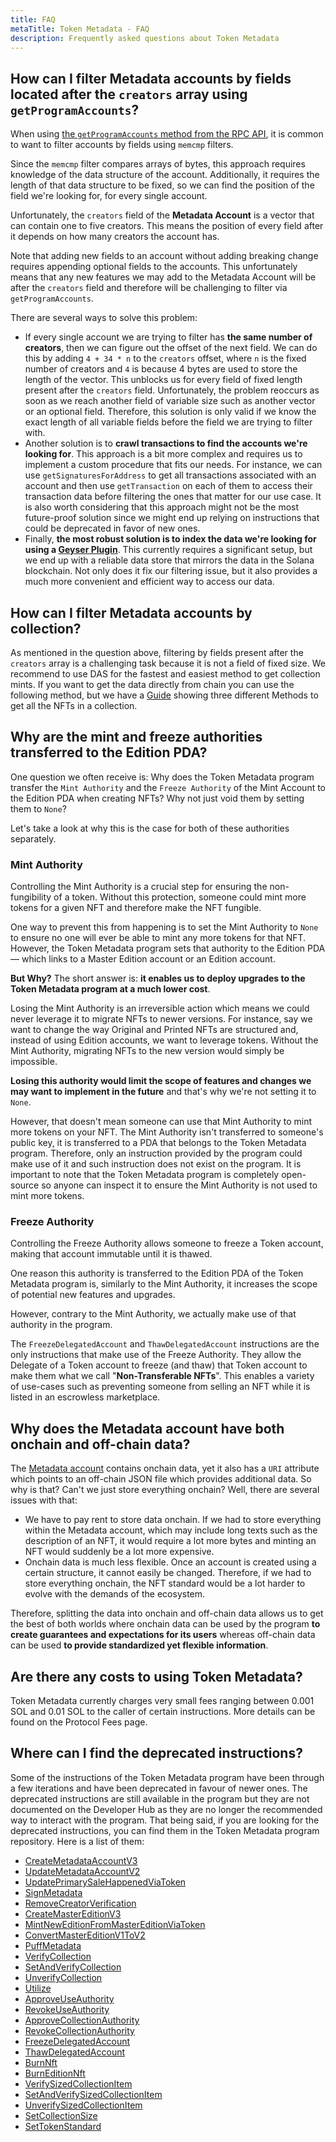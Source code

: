 ```yaml
---
title: FAQ
metaTitle: Token Metadata - FAQ
description: Frequently asked questions about Token Metadata
---
```


## How can I filter Metadata accounts by fields located after the `creators` array using `getProgramAccounts`?

When using [the `getProgramAccounts` method from the RPC API](https://docs.solana.com/developing/clients/jsonrpc-api#getprogramaccounts), it is common to want to filter accounts by fields using `memcmp` filters.

Since the `memcmp` filter compares arrays of bytes, this approach requires knowledge of the data structure of the account. Additionally, it requires the length of that data structure to be fixed, so we can find the position of the field we're looking for, for every single account.

Unfortunately, the `creators` field of the **Metadata Account** is a vector that can contain one to five creators. This means the position of every field after it depends on how many creators the account has.

Note that adding new fields to an account without adding breaking change requires appending optional fields to the accounts. This unfortunately means that any new features we may add to the Metadata Account will be after the `creators` field and therefore will be challenging to filter via `getProgramAccounts`.

There are several ways to solve this problem:

- If every single account we are trying to filter has **the same number of creators**, then we can figure out the offset of the next field. We can do this by adding `4 + 34 * n` to the `creators` offset, where `n` is the fixed number of creators and `4` is because 4 bytes are used to store the length of the vector. This unblocks us for every field of fixed length present after the `creators` field. Unfortunately, the problem reoccurs as soon as we reach another field of variable size such as another vector or an optional field. Therefore, this solution is only valid if we know the exact length of all variable fields before the field we are trying to filter with.
- Another solution is to **crawl transactions to find the accounts we're looking for**. This approach is a bit more complex and requires us to implement a custom procedure that fits our needs. For instance, we can use `getSignaturesForAddress` to get all transactions associated with an account and then use `getTransaction` on each of them to access their transaction data before filtering the ones that matter for our use case. It is also worth considering that this approach might not be the most future-proof solution since we might end up relying on instructions that could be deprecated in favor of new ones.
- Finally, **the most robust solution is to index the data we're looking for using a [Geyser Plugin](https://docs.solana.com/developing/plugins/geyser-plugins)**. This currently requires a significant setup, but we end up with a reliable data store that mirrors the data in the Solana blockchain. Not only does it fix our filtering issue, but it also provides a much more convenient and efficient way to access our data.

## How can I filter Metadata accounts by collection?

As mentioned in the question above, filtering by fields present after the `creators` array is a challenging task because it is not a field of fixed size. We recommend to use DAS for the fastest and easiest method to get collection mints. If you want to get the data directly from chain you can use the following method, but we have a [Guide](/token-metadata/guides/get-by-collection) showing three different Methods to get all the NFTs in a collection.

## Why are the mint and freeze authorities transferred to the Edition PDA?

One question we often receive is: Why does the Token Metadata program transfer the `Mint Authority` and the `Freeze Authority` of the Mint Account to the Edition PDA when creating NFTs? Why not just void them by setting them to `None`?

Let's take a look at why this is the case for both of these authorities separately.

### Mint Authority

Controlling the Mint Authority is a crucial step for ensuring the non-fungibility of a token. Without this protection, someone could mint more tokens for a given NFT and therefore make the NFT fungible.

One way to prevent this from happening is to set the Mint Authority to `None` to ensure no one will ever be able to mint any more tokens for that NFT. However, the Token Metadata program sets that authority to the Edition PDA — which links to a Master Edition account or an Edition account.

**But Why?** The short answer is: **it enables us to deploy upgrades to the Token Metadata program at a much lower cost**.

Losing the Mint Authority is an irreversible action which means we could never leverage it to migrate NFTs to newer versions. For instance, say we want to change the way Original and Printed NFTs are structured and, instead of using Edition accounts, we want to leverage tokens. Without the Mint Authority, migrating NFTs to the new version would simply be impossible.

**Losing this authority would limit the scope of features and changes we may want to implement in the future** and that's why we're not setting it to `None`.

However, that doesn't mean someone can use that Mint Authority to mint more tokens on your NFT. The Mint Authority isn't transferred to someone's public key, it is transferred to a PDA that belongs to the Token Metadata program. Therefore, only an instruction provided by the program could make use of it and such instruction does not exist on the program. It is important to note that the Token Metadata program is completely open-source so anyone can inspect it to ensure the Mint Authority is not used to mint more tokens.

### Freeze Authority

Controlling the Freeze Authority allows someone to freeze a Token account, making that account immutable until it is thawed.

One reason this authority is transferred to the Edition PDA of the Token Metadata program is, similarly to the Mint Authority, it increases the scope of potential new features and upgrades.

However, contrary to the Mint Authority, we actually make use of that authority in the program.

The `FreezeDelegatedAccount` and `ThawDelegatedAccount` instructions are the only instructions that make use of the Freeze Authority. They allow the Delegate of a Token account to freeze (and thaw) that Token account to make them what we call "**Non-Transferable NFTs**". This enables a variety of use-cases such as preventing someone from selling an NFT while it is listed in an escrowless marketplace.

## Why does the Metadata account have both onchain and off-chain data?

The [Metadata account](./accounts#metadata) contains onchain data, yet it also has a `URI` attribute which points to an off-chain JSON file which provides additional data. So why is that? Can't we just store everything onchain? Well, there are several issues with that:

- We have to pay rent to store data onchain. If we had to store everything within the Metadata account, which may include long texts such as the description of an NFT, it would require a lot more bytes and minting an NFT would suddenly be a lot more expensive.
- Onchain data is much less flexible. Once an account is created using a certain structure, it cannot easily be changed. Therefore, if we had to store everything onchain, the NFT standard would be a lot harder to evolve with the demands of the ecosystem.

Therefore, splitting the data into onchain and off-chain data allows us to get the best of both worlds where onchain data can be used by the program **to create guarantees and expectations for its users** whereas off-chain data can be used **to provide standardized yet flexible information**.

## Are there any costs to using Token Metadata?

Token Metadata currently charges very small fees ranging between 0.001 SOL and 0.01 SOL to the caller of certain instructions. More details can be found on the Protocol Fees page.

## Where can I find the deprecated instructions?

Some of the instructions of the Token Metadata program have been through a few iterations and have been deprecated in favour of newer ones. The deprecated instructions are still available in the program but they are not documented on the Developer Hub as they are no longer the recommended way to interact with the program. That being said, if you are looking for the deprecated instructions, you can find them in the Token Metadata program repository. Here is a list of them:

- [CreateMetadataAccountV3](https://github.com/metaplex-foundation/mpl-token-metadata/blob/d1a13273cb23c033bda97b4d47b9731b51ef5a2f/programs/token-metadata/program/src/instruction/mod.rs#L448)
- [UpdateMetadataAccountV2](https://github.com/metaplex-foundation/mpl-token-metadata/blob/d1a13273cb23c033bda97b4d47b9731b51ef5a2f/programs/token-metadata/program/src/instruction/mod.rs#L241)
- [UpdatePrimarySaleHappenedViaToken](https://github.com/metaplex-foundation/mpl-token-metadata/blob/d1a13273cb23c033bda97b4d47b9731b51ef5a2f/programs/token-metadata/program/src/instruction/mod.rs#L112)
- [SignMetadata](https://github.com/metaplex-foundation/mpl-token-metadata/blob/d1a13273cb23c033bda97b4d47b9731b51ef5a2f/programs/token-metadata/program/src/instruction/mod.rs#L146)
- [RemoveCreatorVerification](https://github.com/metaplex-foundation/mpl-token-metadata/blob/d1a13273cb23c033bda97b4d47b9731b51ef5a2f/programs/token-metadata/program/src/instruction/mod.rs#L388)
- [CreateMasterEditionV3](https://github.com/metaplex-foundation/mpl-token-metadata/blob/d1a13273cb23c033bda97b4d47b9731b51ef5a2f/programs/token-metadata/program/src/instruction/mod.rs#L267)
- [MintNewEditionFromMasterEditionViaToken](https://github.com/metaplex-foundation/mpl-token-metadata/blob/d1a13273cb23c033bda97b4d47b9731b51ef5a2f/programs/token-metadata/program/src/instruction/mod.rs#L202)
- [ConvertMasterEditionV1ToV2](https://github.com/metaplex-foundation/mpl-token-metadata/blob/d1a13273cb23c033bda97b4d47b9731b51ef5a2f/programs/token-metadata/program/src/instruction/mod.rs#L210)
- [PuffMetadata](https://github.com/metaplex-foundation/mpl-token-metadata/blob/d1a13273cb23c033bda97b4d47b9731b51ef5a2f/programs/token-metadata/program/src/instruction/mod.rs#L236)
- [VerifyCollection](https://github.com/metaplex-foundation/mpl-token-metadata/blob/d1a13273cb23c033bda97b4d47b9731b51ef5a2f/programs/token-metadata/program/src/instruction/mod.rs#L278)
- [SetAndVerifyCollection](https://github.com/metaplex-foundation/mpl-token-metadata/blob/d1a13273cb23c033bda97b4d47b9731b51ef5a2f/programs/token-metadata/program/src/instruction/mod.rs#L367)
- [UnverifyCollection](https://github.com/metaplex-foundation/mpl-token-metadata/blob/d1a13273cb23c033bda97b4d47b9731b51ef5a2f/programs/token-metadata/program/src/instruction/mod.rs#L334)
- [Utilize](https://github.com/metaplex-foundation/mpl-token-metadata/blob/d1a13273cb23c033bda97b4d47b9731b51ef5a2f/programs/token-metadata/program/src/instruction/mod.rs#L296)
- [ApproveUseAuthority](https://github.com/metaplex-foundation/mpl-token-metadata/blob/d1a13273cb23c033bda97b4d47b9731b51ef5a2f/programs/token-metadata/program/src/instruction/mod.rs#L311)
- [RevokeUseAuthority](https://github.com/metaplex-foundation/mpl-token-metadata/blob/d1a13273cb23c033bda97b4d47b9731b51ef5a2f/programs/token-metadata/program/src/instruction/mod.rs#L324)
- [ApproveCollectionAuthority](https://github.com/metaplex-foundation/mpl-token-metadata/blob/d1a13273cb23c033bda97b4d47b9731b51ef5a2f/programs/token-metadata/program/src/instruction/mod.rs#L346)
- [RevokeCollectionAuthority](https://github.com/metaplex-foundation/mpl-token-metadata/blob/d1a13273cb23c033bda97b4d47b9731b51ef5a2f/programs/token-metadata/program/src/instruction/mod.rs#L354)
- [FreezeDelegatedAccount](https://github.com/metaplex-foundation/mpl-token-metadata/blob/d1a13273cb23c033bda97b4d47b9731b51ef5a2f/programs/token-metadata/program/src/instruction/mod.rs#L375)
- [ThawDelegatedAccount](https://github.com/metaplex-foundation/mpl-token-metadata/blob/d1a13273cb23c033bda97b4d47b9731b51ef5a2f/programs/token-metadata/program/src/instruction/mod.rs#L383)
- [BurnNft](https://github.com/metaplex-foundation/mpl-token-metadata/blob/d1a13273cb23c033bda97b4d47b9731b51ef5a2f/programs/token-metadata/program/src/instruction/mod.rs#L383)
- [BurnEditionNft](https://github.com/metaplex-foundation/mpl-token-metadata/blob/d1a13273cb23c033bda97b4d47b9731b51ef5a2f/programs/token-metadata/program/src/instruction/mod.rs#L487)
- [VerifySizedCollectionItem](https://github.com/metaplex-foundation/mpl-token-metadata/blob/d1a13273cb23c033bda97b4d47b9731b51ef5a2f/programs/token-metadata/program/src/instruction/mod.rs#L411)
- [SetAndVerifySizedCollectionItem](https://github.com/metaplex-foundation/mpl-token-metadata/blob/d1a13273cb23c033bda97b4d47b9731b51ef5a2f/programs/token-metadata/program/src/instruction/mod.rs#L437)
- [UnverifySizedCollectionItem](https://github.com/metaplex-foundation/mpl-token-metadata/blob/d1a13273cb23c033bda97b4d47b9731b51ef5a2f/programs/token-metadata/program/src/instruction/mod.rs#L423)
- [SetCollectionSize](https://github.com/metaplex-foundation/mpl-token-metadata/blob/d1a13273cb23c033bda97b4d47b9731b51ef5a2f/programs/token-metadata/program/src/instruction/mod.rs#L456)
- [SetTokenStandard](https://github.com/metaplex-foundation/mpl-token-metadata/blob/d1a13273cb23c033bda97b4d47b9731b51ef5a2f/programs/token-metadata/program/src/instruction/mod.rs#L464)

